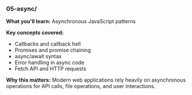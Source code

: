 ### 05-async/
**What you'll learn:** Asynchronous JavaScript patterns

**Key concepts covered:**
- Callbacks and callback hell
- Promises and promise chaining
- async/await syntax
- Error handling in async code
- Fetch API and HTTP requests

**Why this matters:** Modern web applications rely heavily on asynchronous operations for API calls, file operations, and user interactions.